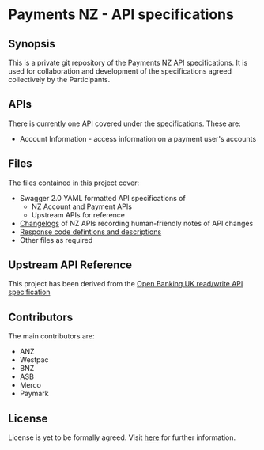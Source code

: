 # Payments NZ - API specifications

## Synopsis

This is a private git repository of the Payments NZ API specifications.  It is used for collaboration and development of the specifications agreed collectively by the Participants.

## APIs

There is currently one API covered under the specifications.  These are:

* Account Information - access information on a payment user's accounts

## Files

The files contained in this project cover:

* Swagger 2.0 YAML formatted API specifications of
  * NZ Account and Payment APIs
  * Upstream APIs for reference
* [Changelogs](account-info-nz-changelog.md) of NZ APIs recording human-friendly notes of API changes
* [Response code defintions and descriptions](account-info-nz-response-codes.md)
* Other files as required

## Upstream API Reference

This project has been derived from the [Open Banking UK read/write API specification](https://www.openbanking.org.uk/read-write-apis/)

## Contributors

The main contributors are:

* ANZ
* Westpac
* BNZ
* ASB
* Merco
* Paymark

## License

License is yet to be formally agreed.  Visit [here](https://www.paymentsnz.co.nz/contact-us) for further information.